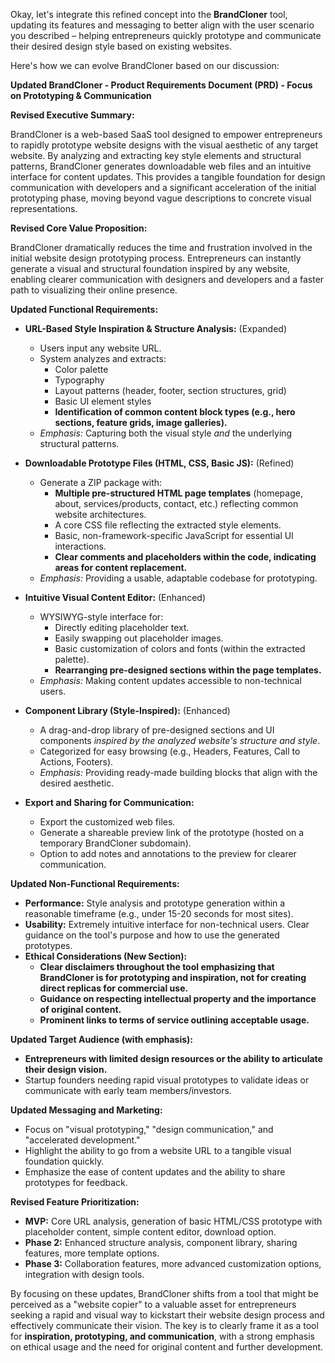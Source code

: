 
Okay, let's integrate this refined concept into the **BrandCloner** tool, updating its features and messaging to better align with the user scenario you described – helping entrepreneurs quickly prototype and communicate their desired design style based on existing websites.

Here's how we can evolve BrandCloner based on our discussion:

**Updated BrandCloner - Product Requirements Document (PRD) - Focus on Prototyping & Communication**

**Revised Executive Summary:**

BrandCloner is a web-based SaaS tool designed to empower entrepreneurs to rapidly prototype website designs with the visual aesthetic of any target website. By analyzing and extracting key style elements and structural patterns, BrandCloner generates downloadable web files and an intuitive interface for content updates. This provides a tangible foundation for design communication with developers and a significant acceleration of the initial prototyping phase, moving beyond vague descriptions to concrete visual representations.

**Revised Core Value Proposition:**

BrandCloner dramatically reduces the time and frustration involved in the initial website design prototyping process. Entrepreneurs can instantly generate a visual and structural foundation inspired by any website, enabling clearer communication with designers and developers and a faster path to visualizing their online presence.

**Updated Functional Requirements:**

*   **URL-Based Style Inspiration & Structure Analysis:** (Expanded)
    *   Users input any website URL.
    *   System analyzes and extracts:
        *   Color palette
        *   Typography
        *   Layout patterns (header, footer, section structures, grid)
        *   Basic UI element styles
        *   **Identification of common content block types (e.g., hero sections, feature grids, image galleries).**
    *   *Emphasis:* Capturing both the visual style *and* the underlying structural patterns.

*   **Downloadable Prototype Files (HTML, CSS, Basic JS):** (Refined)
    *   Generate a ZIP package with:
        *   **Multiple pre-structured HTML page templates** (homepage, about, services/products, contact, etc.) reflecting common website architectures.
        *   A core CSS file reflecting the extracted style elements.
        *   Basic, non-framework-specific JavaScript for essential UI interactions.
        *   **Clear comments and placeholders within the code, indicating areas for content replacement.**
    *   *Emphasis:* Providing a usable, adaptable codebase for prototyping.

*   **Intuitive Visual Content Editor:** (Enhanced)
    *   WYSIWYG-style interface for:
        *   Directly editing placeholder text.
        *   Easily swapping out placeholder images.
        *   Basic customization of colors and fonts (within the extracted palette).
        *   **Rearranging pre-designed sections within the page templates.**
    *   *Emphasis:* Making content updates accessible to non-technical users.

*   **Component Library (Style-Inspired):** (Enhanced)
    *   A drag-and-drop library of pre-designed sections and UI components *inspired by the analyzed website's structure and style*.
    *   Categorized for easy browsing (e.g., Headers, Features, Call to Actions, Footers).
    *   *Emphasis:* Providing ready-made building blocks that align with the desired aesthetic.

*   **Export and Sharing for Communication:**
    *   Export the customized web files.
    *   Generate a shareable preview link of the prototype (hosted on a temporary BrandCloner subdomain).
    *   Option to add notes and annotations to the preview for clearer communication.

**Updated Non-Functional Requirements:**

*   **Performance:** Style analysis and prototype generation within a reasonable timeframe (e.g., under 15-20 seconds for most sites).
*   **Usability:** Extremely intuitive interface for non-technical users. Clear guidance on the tool's purpose and how to use the generated prototypes.
*   **Ethical Considerations (New Section):**
    *   **Clear disclaimers throughout the tool emphasizing that BrandCloner is for prototyping and inspiration, not for creating direct replicas for commercial use.**
    *   **Guidance on respecting intellectual property and the importance of original content.**
    *   **Prominent links to terms of service outlining acceptable usage.**

**Updated Target Audience (with emphasis):**

*   **Entrepreneurs with limited design resources or the ability to articulate their design vision.**
*   Startup founders needing rapid visual prototypes to validate ideas or communicate with early team members/investors.

**Updated Messaging and Marketing:**

*   Focus on "visual prototyping," "design communication," and "accelerated development."
*   Highlight the ability to go from a website URL to a tangible visual foundation quickly.
*   Emphasize the ease of content updates and the ability to share prototypes for feedback.

**Revised Feature Prioritization:**

*   **MVP:** Core URL analysis, generation of basic HTML/CSS prototype with placeholder content, simple content editor, download option.
*   **Phase 2:** Enhanced structure analysis, component library, sharing features, more template options.
*   **Phase 3:** Collaboration features, more advanced customization options, integration with design tools.

By focusing on these updates, BrandCloner shifts from a tool that might be perceived as a "website copier" to a valuable asset for entrepreneurs seeking a rapid and visual way to kickstart their website design process and effectively communicate their vision. The key is to clearly frame it as a tool for **inspiration, prototyping, and communication**, with a strong emphasis on ethical usage and the need for original content and further development.
